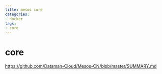 ```yaml
---
title: mesos core
categories:
- docker
tags:
- core
---
```


#  core

https://github.com/Dataman-Cloud/Mesos-CN/blob/master/SUMMARY.md